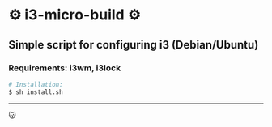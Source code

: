 # ⚙️ i3-micro-build ⚙️
## Simple script for configuring i3 (Debian/Ubuntu)
### Requirements: i3wm, i3lock

```sh
# Installation:
$ sh install.sh
```

---

😽
